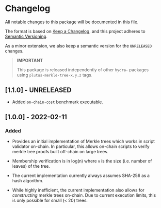 # Changelog

All notable changes to this package will be documented in this file.

The format is based on [Keep a Changelog](https://keepachangelog.com/en/1.0.0/),
and this project adheres to [Semantic Versioning](https://semver.org/spec/v2.0.0.html).

As a minor extension, we also keep a semantic version for the `UNRELEASED`
changes.

> **IMPORTANT**
>
> This package is released independently of other `hydra-` packages using `plutus-merkle-tree-x.y.z` tags.

## [1.1.0] - UNRELEASED

- Added `on-chain-cost` benchmark executable.

## [1.0.0] - 2022-02-11

### Added

- Provides an initial implementation of Merkle trees which works in script validator on-chain. In particular, this allows on-chain scripts to verify merkle tree proofs built off-chain on large trees. 

- Membership verification is in log(n) where `n` is the size (i.e. number of leaves) of the tree.

- The current implementation currently always assumes SHA-256 as a hash algorithm.

- While highly inefficient, the current implementation also allows for _constructing_ merkle trees on-chain. Due to current execution limits, this is only possible for small (< 20) trees.

